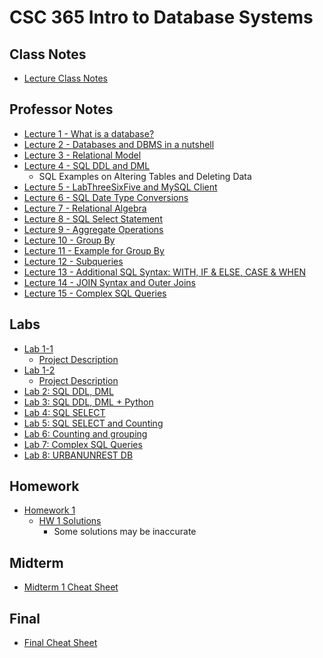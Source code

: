 # CSC 365 Intro to Database Systems

## Class Notes
- [Lecture Class Notes](./notes/lecture_notes.pdf)

## Professor Notes

- [Lecture 1 - What is a database?](./prof-notes/a-What-is-a-database.pdf)
- [Lecture 2 - Databases and DBMS in a nutshell](./prof-notes/b-Databases-DBMS.pdf)
- [Lecture 3 - Relational Model](./prof-notes/c-RelationalDataModel.pdf)
- [Lecture 4 - SQL DDL and DML](./prof-notes/d-SQLDDLDML.pdf)
    - SQL Examples on Altering Tables and Deleting Data
- [Lecture 5 - LabThreeSixFive and MySQL Client](./prof-notes/e-LabThreeSixFiveMySQL.pdf)
- [Lecture 6 - SQL Date Type Conversions](./prof-notes/f-SQLDateType.pdf)
- [Lecture 7 - Relational Algebra](./prof-notes/g-RelationalAlgebra.pdf)
- [Lecture 8 - SQL Select Statement](./prof-notes/h-SQLStatement.pdf)
- [Lecture 9 - Aggregate Operations](./prof-notes/i-SQLStatement2.pdf)
- [Lecture 10 - Group By](./prof-notes/j-GroupBy.pdf)
- [Lecture 11 - Example for Group By](./prof-notes/k-ExGroupBy.pdf)
- [Lecture 12 - Subqueries](./prof-notes/l-NestedQueries.pdf)
- [Lecture 13 - Additional SQL Syntax: WITH, IF & ELSE, CASE & 
    WHEN](./prof-notes/m-AdditionalSQLSyntax.pdf)
- [Lecture 14 - JOIN Syntax and Outer Joins](./prof-notes/n-JoinOuterJoin.pdf)
- [Lecture 15 - Complex SQL Queries](./prof-notes/o-DatabaseViews.pdf)

## Labs

- [Lab 1-1](./labs/lab1/Lab1-1.ipynb)
    - [Project Description](./labs/lab1/lab1-1.pdf)
- [Lab 1-2](./labs/lab1/Lab1-2.ipynb)
    - [Project Description](./labs/lab1/lab1-2.pdf)
- [Lab 2: SQL DDL, DML](./labs/lab2/lab2.pdf)
- [Lab 3: SQL DDL, DML + Python](./labs/lab3/lab3.pdf)
- [Lab 4: SQL SELECT](./labs/lab4/lab4.pdf)
- [Lab 5: SQL SELECT and Counting](./labs/lab5/lab5.pdf)
- [Lab 6: Counting and grouping](./labs/lab6/lab6.pdf)
- [Lab 7: Complex SQL Queries](./labs/lab7/lab7.pdf)
- [Lab 8: URBANUNREST DB](./labs/lab8/lab8.pdf)

## Homework
- [Homework 1](./homework/hw1/hw1.pdf)
    - [HW 1 Solutions](./homework/hw1/hw1_soln.pdf)
        - Some solutions may be inaccurate

## Midterm
- [Midterm 1 Cheat Sheet](./exams/midterm/midterm-cheatsheet/midterm_cheatsheet.pdf)

## Final
- [Final Cheat Sheet](./exams/final/final-cheatsheet/final-cheatsheet.pdf)